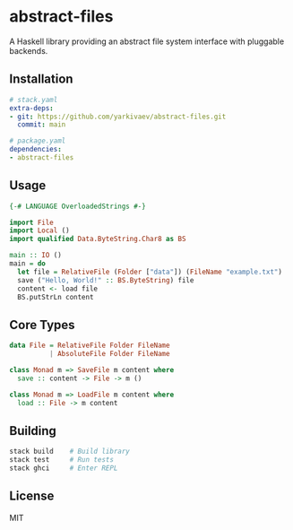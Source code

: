 # abstract-files

A Haskell library providing an abstract file system interface with pluggable backends.

## Installation

```yaml
# stack.yaml
extra-deps:
- git: https://github.com/yarkivaev/abstract-files.git
  commit: main

# package.yaml
dependencies:
- abstract-files
```

## Usage

```haskell
{-# LANGUAGE OverloadedStrings #-}

import File
import Local ()
import qualified Data.ByteString.Char8 as BS

main :: IO ()
main = do
  let file = RelativeFile (Folder ["data"]) (FileName "example.txt")
  save ("Hello, World!" :: BS.ByteString) file
  content <- load file
  BS.putStrLn content
```

## Core Types

```haskell
data File = RelativeFile Folder FileName 
          | AbsoluteFile Folder FileName

class Monad m => SaveFile m content where
  save :: content -> File -> m ()

class Monad m => LoadFile m content where
  load :: File -> m content
```

## Building

```bash
stack build    # Build library
stack test     # Run tests
stack ghci     # Enter REPL
```

## License

MIT